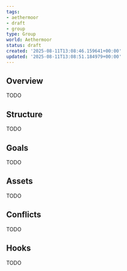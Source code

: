 ```yaml
---
tags:
- aethermoor
- draft
- group
type: Group
world: Aethermoor
status: draft
created: '2025-08-11T13:08:46.159641+00:00'
updated: '2025-08-11T13:08:51.184979+00:00'
---
```



## Overview

TODO
## Structure

TODO
## Goals

TODO
## Assets

TODO
## Conflicts

TODO
## Hooks

TODO
